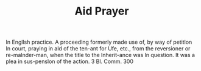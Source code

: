 ---
title: Aid Prayer
permalink: "/definitions/aid-prayer.html"
body: In Engllsh practice. A proceedlng formerly made use of, by way of petitlon In
  court, praying in ald of the ten-ant for Ufe, etc., from the reversioner or re-malnder-man,
  when the title to the lnherit-ance was ln question. It was a plea in sus-penslon
  of the action. 3 Bl. Comm. 300
published_at: '2018-07-07'
layout: post
---